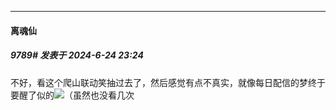 ﻿
*****

####  离魂仙  
##### 9789#       发表于 2024-6-24 23:24

不好，看这个爬山联动笑抽过去了，然后感觉有点不真实，就像每日配信的梦终于要醒了似的<img src="https://static.saraba1st.com/image/smiley/face2017/140.png" referrerpolicy="no-referrer">（虽然也没看几次

